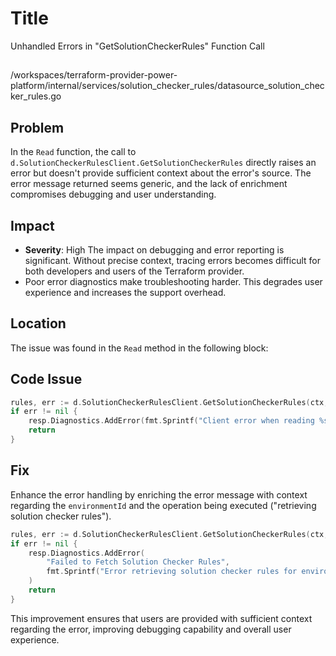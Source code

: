 # Title

Unhandled Errors in "GetSolutionCheckerRules" Function Call

##

/workspaces/terraform-provider-power-platform/internal/services/solution_checker_rules/datasource_solution_checker_rules.go

## Problem

In the `Read` function, the call to `d.SolutionCheckerRulesClient.GetSolutionCheckerRules` directly raises an error but doesn't provide sufficient context about the error's source. The error message returned seems generic, and the lack of enrichment compromises debugging and user understanding.

## Impact

- **Severity**: High
The impact on debugging and error reporting is significant. Without precise context, tracing errors becomes difficult for both developers and users of the Terraform provider.
- Poor error diagnostics make troubleshooting harder. This degrades user experience and increases the support overhead.

## Location

The issue was found in the `Read` method in the following block:

## Code Issue

```go
rules, err := d.SolutionCheckerRulesClient.GetSolutionCheckerRules(ctx, environmentId)
if err != nil {
	resp.Diagnostics.AddError(fmt.Sprintf("Client error when reading %s", d.FullTypeName()), err.Error())
	return
}
```

## Fix

Enhance the error handling by enriching the error message with context regarding the `environmentId` and the operation being executed ("retrieving solution checker rules").

```go
rules, err := d.SolutionCheckerRulesClient.GetSolutionCheckerRules(ctx, environmentId)
if err != nil {
	resp.Diagnostics.AddError(
		"Failed to Fetch Solution Checker Rules", 
		fmt.Sprintf("Error retrieving solution checker rules for environment ID %s: %s", environmentId, err.Error()),
	)
	return
}
```

This improvement ensures that users are provided with sufficient context regarding the error, improving debugging capability and overall user experience.